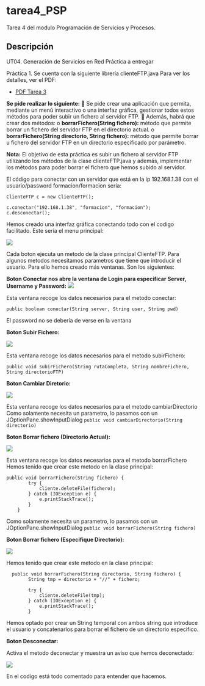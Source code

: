 # tarea4_PSP
Tarea 4 del modulo Programación de Servicios y Procesos.

## Descripción
UT04. Generación de Servicios en Red
Práctica a entregar

Práctica 1. Se cuenta con la siguiente librería clienteFTP.java
Para ver los detalles, ver el PDF: 
- [PDF Tarea 3](../master/0490_PSP_Practica_UT04_2018_v1.0.pdf)

**Se pide realizar lo siguiente:**
 Se pide crear una aplicación que permita, mediante un menú interactivo o una interfaz gráfica,
gestionar todos estos métodos para poder subir un fichero al servidor FTP.
 Además, habrá que crear dos métodos:
o **borrarFichero(String fichero):** método que permite borrar un fichero del servidor FTP en el
directorio actual.
o **borrarFichero(String directorio, String fichero):** método que permite borrar u fichero del
servidor FTP en un directorio especificado por parámetro.

**Nota:** El objetivo de esta práctica es subir un fichero al servidor FTP utilizando los métodos de la clase
clienteFTP.java y además, implementar los métodos para poder borrar el fichero que hemos subido al servidor.

El código para conectar con un servidor que está en la ip 192.168.1.38 con el usuario/password
formacion/formacion sería:

```
ClienteFTP c = new ClienteFTP();

c.conectar("192.168.1.38", "formacion", "formacion");
c.desconectar(); 
```

Hemos creado una interfaz gráfica conectando todo con el codigo facilitado.
Este sería el menu principal:

<img src="http://i65.tinypic.com/91h3bb.jpg" >

Cada boton ejecuta un metodo de la clase principal ClienteFTP. Para algunos metodos necesitamos parametros que tiene que introducir el usuario. Para ello hemos creado más ventanas. Son los siguientes:

**Boton Conectar nos abre la ventana de Login para especificar Server, Username y Password:**
<img src="http://i66.tinypic.com/1fek1t.jpg" >

Esta ventana recoge los datos necesarios para el metodo conectar:

```public boolean conectar(String server, String user, String pwd)```

El password no se debería de verse en la ventana

**Boton Subir Fichero:**

<img src="http://i63.tinypic.com/2s84mf7.jpg" >

Esta ventana recoge los datos necesarios para el metodo subirFichero:

```public void subirFichero(String rutaCompleta, String nombreFichero, String directorioFTP) ```

**Boton Cambiar Diretorio:**

<img src="http://i67.tinypic.com/eq33sy.jpg" >

Esta ventana recoge los datos necesarios para el metodo cambiarDirectorio 
Como solamente necesita un parametro, lo pasamos con un JOptionPane.showInputDialog
```public void cambiarDirectorio(String directorio) ```

**Boton Borrar fichero (Directorio Actual):**

<img src="http://i66.tinypic.com/2mx0idc.jpg" >

Esta ventana recoge los datos necesarios para el metodo borrarFichero 
Hemos tenido que crear este metodo en la clase principal:
```
public void borrarFichero(String fichero) {
        try {
            cliente.deleteFile(fichero);
        } catch (IOException e) {
            e.printStackTrace();
        }
    }
 ```
    
Como solamente necesita un parametro, lo pasamos con un JOptionPane.showInputDialog
``` public void borrarFichero(String fichero) ```

**Boton Borrar fichero (Especifique Directorio):**

<img src="http://i63.tinypic.com/oqvgpx.jpg" >

Hemos tenido que crear este metodo en la clase principal:
```
  public void borrarFichero(String directorio, String fichero) {
        String tmp = directorio + "//" + fichero;

        try {
            cliente.deleteFile(tmp);
        } catch (IOException e) {
            e.printStackTrace();
        }
```
Hemos optado por crear un String temporal con ambos string que introduce el usuario y concatenarlos para borrar el fichero de un directorio especifico.     
     
**Boton Desconectar:**

Activa el metodo deconectar y muestra un aviso que hemos deconectado:

<img src="http://i63.tinypic.com/1581ac2.jpg" >
    
En el codigo está todo comentado para entender que hacemos.    
    
    
    
    
    
    
    
    
    
